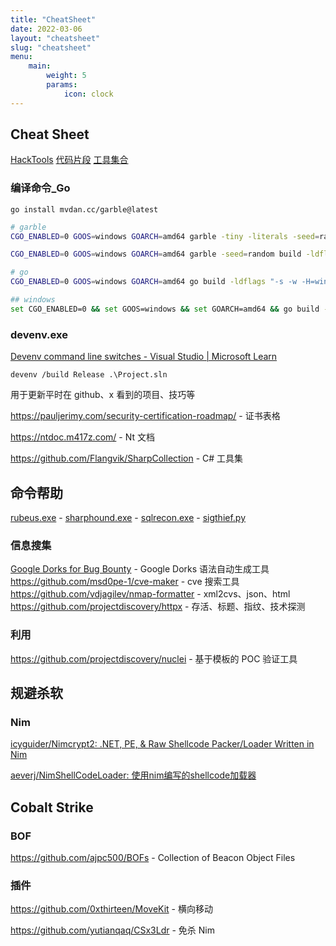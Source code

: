 ```yaml
---
title: "CheatSheet"
date: 2022-03-06
layout: "cheatsheet"
slug: "cheatsheet"
menu:
    main:
        weight: 5
        params: 
            icon: clock
---
```


## Cheat Sheet
[HackTools](https://yutianqaq.github.io/hack-tools/) [代码片段](https://gist.github.com/yutianqaq) [工具集合](https://gist.github.com/yutianqaq/9529b55a7bee6c51f91d6cf975f9e7af)

### 编译命令_Go

`go install mvdan.cc/garble@latest`

```bash
# garble
CGO_ENABLED=0 GOOS=windows GOARCH=amd64 garble -tiny -literals -seed=random build -ldflags "-s -w -H=windowsgui" -trimpath -o hello-grable.exe

CGO_ENABLED=0 GOOS=windows GOARCH=amd64 garble -seed=random build -ldflags "-s -w -H=windowsgui" -trimpath -o hello-grable.exe

# go
CGO_ENABLED=0 GOOS=windows GOARCH=amd64 go build -ldflags "-s -w -H=windowsgui" -trimpath

## windows
set CGO_ENABLED=0 && set GOOS=windows && set GOARCH=amd64 && go build -ldflags "-s -w -H=windowsgui" -trimpath 
```

### devenv.exe

[Devenv command line switches - Visual Studio | Microsoft Learn](https://learn.microsoft.com/en-us/visualstudio/ide/reference/devenv-command-line-switches?view=vs-2022)

```
devenv /build Release .\Project.sln
```





用于更新平时在 github、x 看到的项目、技巧等

https://pauljerimy.com/security-certification-roadmap/ - 证书表格

https://ntdoc.m417z.com/ - Nt 文档

https://github.com/Flangvik/SharpCollection - C# 工具集



## 命令帮助

[rubeus.exe](https://yutianqaq.github.io/rubeus.txt) - [sharphound.exe](https://yutianqaq.github.io/sharphound.txt) - [sqlrecon.exe](https://github.com/skahwah/SQLRecon/wiki) - [sigthief.py](https://yutianqaq.github.io/sigthief.txt)

### 信息搜集

[Google Dorks for Bug Bounty](https://taksec.github.io/google-dorks-bug-bounty/) - Google Dorks 语法自动生成工具
https://github.com/msd0pe-1/cve-maker - cve 搜索工具
https://github.com/vdjagilev/nmap-formatter - xml2cvs、json、html
https://github.com/projectdiscovery/httpx - 存活、标题、指纹、技术探测

### 利用

https://github.com/projectdiscovery/nuclei - 基于模板的 POC 验证工具


## 规避杀软

### Nim

[icyguider/Nimcrypt2: .NET, PE, & Raw Shellcode Packer/Loader Written in Nim](https://github.com/icyguider/Nimcrypt2)

[aeverj/NimShellCodeLoader: 使用nim编写的shellcode加载器](https://github.com/aeverj/NimShellCodeLoader)



## Cobalt Strike

### BOF

https://github.com/ajpc500/BOFs - Collection of Beacon Object Files

### 插件

https://github.com/0xthirteen/MoveKit - 横向移动

https://github.com/yutianqaq/CSx3Ldr - 免杀 Nim


